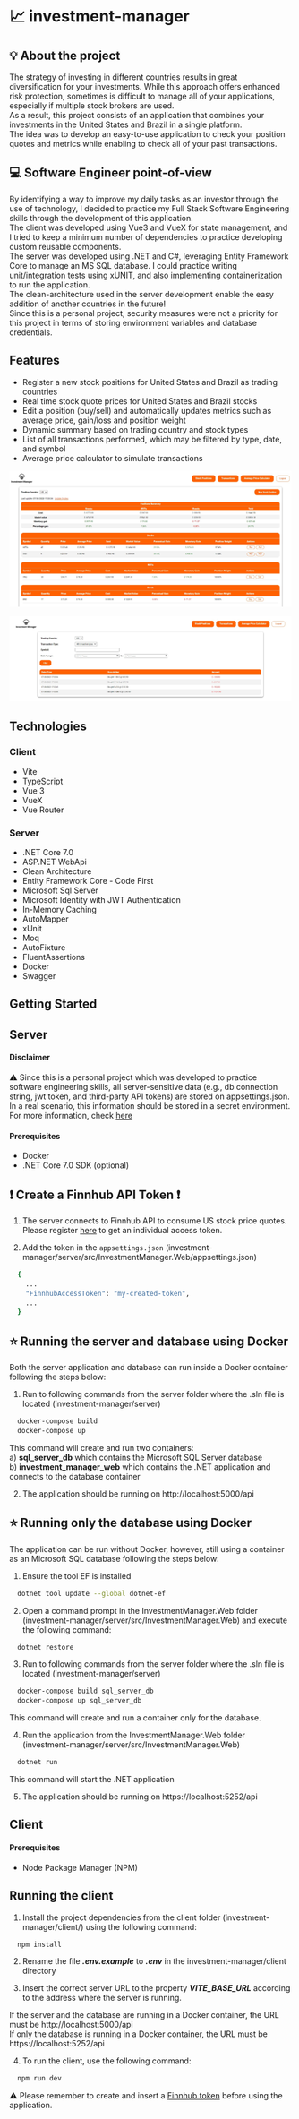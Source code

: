 # :chart_with_upwards_trend: investment-manager

## :bulb: About the project
The strategy of investing in different countries results in great diversification for your investments. While this approach offers enhanced risk protection, sometimes is difficult to manage all of your applications, especially if multiple stock brokers are used. \
As a result, this project consists of an application that combines your investments in the United States and Brazil in a single platform. \
The idea was to develop an easy-to-use application to check your position quotes and metrics while enabling to check all of your past transactions.

## :computer: Software Engineer point-of-view
By identifying a way to improve my daily tasks as an investor through the use of technology, I decided to practice my Full Stack Software Engineering skills through the development of this application.\
The client was developed using Vue3 and VueX for state management, and I tried to keep a minimum number of dependencies to practice developing custom reusable components.\
The server was developed using .NET and C#, leveraging Entity Framework Core to manage an MS SQL database. I could practice writing unit/integration tests using xUNIT, and also implementing containerization to run the application.\
The clean-architecture used in the server development enable the easy addition of another countries in the future!\
Since this is a personal project, security measures were not a priority for this project in terms of storing environment variables and database credentials.

## Features

* Register a new stock positions for United States and Brazil as trading countries
* Real time stock quote prices for United States and Brazil stocks
* Edit a position (buy/sell) and automatically updates metrics such as average price, gain/loss and position weight
* Dynamic summary based on trading country and stock types
* List of all transactions performed, which may be filtered by type, date, and symbol
* Average price calculator to simulate transactions


![](./img-demo/img-demo-1.jpg)

![](./img-demo/img-demo-2.jpg)

## Technologies

### Client
* Vite
* TypeScript
* Vue 3
* VueX
* Vue Router

### Server
* .NET Core 7.0
* <span>ASP.NET WebApi</span>
* Clean Architecture
* Entity Framework Core - Code First
* Microsoft Sql Server
* Microsoft Identity with JWT Authentication
* In-Memory Caching
* AutoMapper
* xUnit
* Moq
* AutoFixture
* FluentAssertions
* Docker
* Swagger

## Getting Started

## Server

#### Disclaimer
:warning: Since this is a personal project which was developed to practice software engineering skills, all server-sensitive data (e.g., db connection string, jwt token, and third-party API tokens) are stored on appsettings.json. In a real scenario, this information should be stored in a secret environment. For more information, check [here](https://learn.microsoft.com/en-us/aspnet/core/security/app-secrets?view=aspnetcore-7.0)

#### Prerequisites
* Docker
* .NET Core 7.0 SDK (optional)

## :exclamation: Create a Finnhub API Token :exclamation:
1. The server connects to Finnhub API to consume US stock price quotes.  Please register [here](https://finnhub.io/) to get an individual access token.

2. Add the token in the `appsettings.json` (investment-manager/server/src/InvestmentManager.Web/appsettings.json)
```sh
  {
	...
	"FinnhubAccessToken": "my-created-token",
	...
  }
  ```

## :star: Running the server and database using Docker

Both the server application and database can run inside a Docker container following the steps below:

1. Run to following commands from the server folder where the .sln file is located (investment-manager/server)
```sh
  docker-compose build
  docker-compose up
```

This command will create and run two containers:\
a) **sql_server_db** which contains the Microsoft SQL Server database\
b) **investment_manager_web** which contains the .NET application and connects to the database container

2. The application should be running on http://localhost:5000/api

## :star: Running only the database using Docker

The application can be run without Docker, however, still using a container as an Microsoft SQL database following the steps below:

1. Ensure the tool EF is installed
```sh
  dotnet tool update --global dotnet-ef
  ```

2. Open a command prompt in the InvestmentManager.Web folder (investment-manager/server/src/InvestmentManager.Web) and execute the following command:
```sh
  dotnet restore
```

3. Run to following commands from the server folder where the .sln file is located (investment-manager/server)
```sh
  docker-compose build sql_server_db
  docker-compose up sql_server_db
```

This command will create and run a container only for the database.

4. Run the application from the InvestmentManager.Web folder (investment-manager/server/src/InvestmentManager.Web) 
```sh
  dotnet run
```

This command will start the .NET application

5. The application should be running on https://localhost:5252/api
   
## Client

#### Prerequisites
* Node Package Manager (NPM)

## Running the client

1. Install the project dependencies from the client folder (investment-manager/client/) using the following command: 
```sh
  npm install
```

2. Rename the file ***.env.example*** to ***.env*** in the investment-manager/client directory

3. Insert the correct server URL to the property ***VITE_BASE_URL*** according to the address where the server is running.

If the server and the database are running in a Docker container, the URL must be http://localhost:5000/api \
If only the database is running in a Docker container, the URL must be https://localhost:5252/api

4. To run the client, use the following command:
```sh
  npm run dev
```

:warning: Please remember to create and insert a [Finnhub token](https://finnhub.io/) before using the application.


